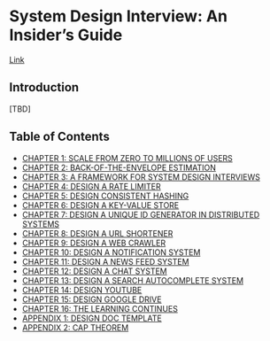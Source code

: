 # System Design Interview: An Insider’s Guide
[Link](https://www.amazon.com/System-Design-Interview-insiders-Second/dp/B08CMF2CQF/ref=sr_1_1?crid=QU4IPC1QHGSU&keywords=system+design+interview&qid=1643664679&s=books&sprefix=system+%2Cstripbooks%2C231&sr=1-1)

## Introduction
[TBD]

## Table of Contents
- [CHAPTER 1: SCALE FROM ZERO TO MILLIONS OF USERS]()
- [CHAPTER 2: BACK-OF-THE-ENVELOPE ESTIMATION]()
- [CHAPTER 3: A FRAMEWORK FOR SYSTEM DESIGN INTERVIEWS]()
- [CHAPTER 4: DESIGN A RATE LIMITER](https://github.com/dimastatz/courses-and-books/tree/master/system-design-interview/framework-for-system-design/)
- [CHAPTER 5: DESIGN CONSISTENT HASHING]()
- [CHAPTER 6: DESIGN A KEY-VALUE STORE]()
- [CHAPTER 7: DESIGN A UNIQUE ID GENERATOR IN DISTRIBUTED SYSTEMS]()
- [CHAPTER 8: DESIGN A URL SHORTENER]()
- [CHAPTER 9: DESIGN A WEB CRAWLER]()
- [CHAPTER 10: DESIGN A NOTIFICATION SYSTEM]()
- [CHAPTER 11: DESIGN A NEWS FEED SYSTEM]()
- [CHAPTER 12: DESIGN A CHAT SYSTEM]()
- [CHAPTER 13: DESIGN A SEARCH AUTOCOMPLETE SYSTEM]()
- [CHAPTER 14: DESIGN YOUTUBE]()
- [CHAPTER 15: DESIGN GOOGLE DRIVE]()
- [CHAPTER 16: THE LEARNING CONTINUES]()
- [APPENDIX 1: DESIGN DOC TEMPLATE](https://github.com/dimastatz/courses-and-books/tree/master/system-design-interview/design-doc-template.md)
- [APPENDIX 2: CAP THEOREM]()
